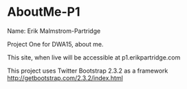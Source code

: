 AboutMe-P1
==========
Name: Erik Malmstrom-Partridge

Project One for DWA15, about me.

This site, when live will be accessible at p1.erikpartridge.com

This project uses Twitter Bootstrap 2.3.2 as a framework http://getbootstrap.com/2.3.2/index.html

